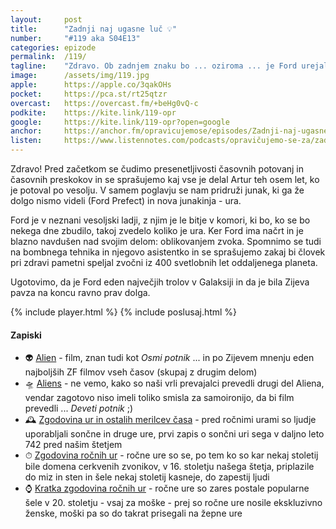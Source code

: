 ```yaml
---
layout: 	post
title:  	"Zadnji naj ugasne luč 💡"
number: 	"#119 aka S04E13"
categories:	epizode
permalink:	/119/
tagline: 	"Zdravo. Ob zadnjem znaku bo ... oziroma ... je Ford urejal zvok na neki neznani vesoljski ladji in s tem postal eden največjih trolov v znanem Vesolju."
image:		/assets/img/119.jpg
apple:		https://apple.co/3qakOHs
pocket:		https://pca.st/rt25qtzr
overcast:	https://overcast.fm/+beHg0vQ-c
podkite:	https://kite.link/119-opr
google:		https://kite.link/119-opr?open=google
anchor:		https://anchor.fm/opravicujemose/episodes/Zadnji-naj-ugasne-lu-e1ncm42
listen:		https://www.listennotes.com/podcasts/opravičujemo-se-za/zadnji-naj-ugasne-luč-OaKwIcGdNZE/embed/
---
```


Zdravo! Pred začetkom se čudimo presenetljivosti časovnih potovanj in časovnih preskokov in se sprašujemo kaj vse je delal Artur teh osem  let, ko je potoval po vesolju. V samem poglavju se nam pridruži junak, ki ga že dolgo nismo videli (Ford Prefect) in nova junakinja - ura. 

Ford je v neznani vesoljski ladji, z njim je le bitje v komori, ki  bo, ko se bo nekega dne zbudilo, takoj zvedelo koliko je ura. Ker Ford ima načrt in je blazno navdušen nad svojim delom: oblikovanjem zvoka.  Spomnimo se tudi na bombnega tehnika in njegovo asistentko in se  sprašujemo zakaj bi človek pri zdravi pametni speljal zvočni iz 400 svetlobnih let oddaljenega planeta. 

Ugotovimo, da je Ford eden največjih trolov v Galaksiji in da je bila Zijeva pavza na koncu ravno prav dolga. 

{% include player.html %}
{% include poslusaj.html %}

<!--break-->

#### Zapiski

- 👽 [Alien](https://en.wikipedia.org/wiki/Alien_(film)) - film, znan tudi kot _Osmi potnik_ ... in po Zijevem mnenju eden najboljših ZF filmov vseh časov (skupaj z drugim delom)
- 🛸 [Aliens](https://en.wikipedia.org/wiki/Aliens_(film)) - ne vemo, kako so naši vrli prevajalci prevedli drugi del Aliena, vendar zagotovo niso imeli toliko smisla za samoironijo, da bi film prevedli ... _Deveti potnik_ ;)
- 🕰 [Zgodovina ur in ostalih merilcev časa](https://en.wikipedia.org/wiki/History_of_timekeeping_devices) - pred ročnimi urami so ljudje uporabljali sončne in druge ure, prvi zapis o sončni uri sega v daljno leto 742 pred našim štetjem
- ⏱ [Zgodovina ročnih ur](https://en.wikipedia.org/wiki/History_of_watches) - ročne ure so se, po tem ko so kar nekaj stoletij bile domena cerkvenih zvonikov, v 16. stoletju našega štetja, priplazile do miz in sten in šele nekaj stoletij kasneje, do zapestij ljudi
- ⌚️ [Kratka zgodovina ročnih ur](https://www.watchmaster.com/en/journal/stories-en/the-history-of-the-wristwatch) - ročne ure so zares postale popularne šele v 20. stoletju - vsaj za moške - prej so ročne ure nosile ekskluzivno ženske, moški pa so do takrat prisegali na žepne ure